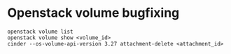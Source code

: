 # Openstack volume bugfixing

```
openstack volume list
openstack volume show <volume_id>
cinder --os-volume-api-version 3.27 attachment-delete <attachment_id>
```